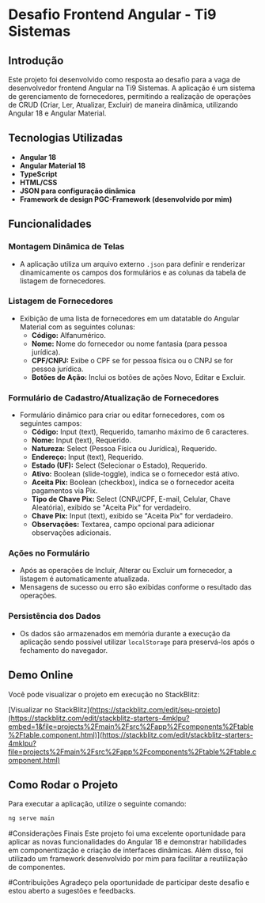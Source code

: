 # Desafio Frontend Angular - Ti9 Sistemas

## Introdução
Este projeto foi desenvolvido como resposta ao desafio para a vaga de desenvolvedor frontend Angular na Ti9 Sistemas. A aplicação é um sistema de gerenciamento de fornecedores, permitindo a realização de operações de CRUD (Criar, Ler, Atualizar, Excluir) de maneira dinâmica, utilizando Angular 18 e Angular Material.

## Tecnologias Utilizadas
- **Angular 18**
- **Angular Material 18**
- **TypeScript**
- **HTML/CSS**
- **JSON para configuração dinâmica**
- **Framework de design PGC-Framework (desenvolvido por mim)**

## Funcionalidades

### Montagem Dinâmica de Telas
- A aplicação utiliza um arquivo externo `.json` para definir e renderizar dinamicamente os campos dos formulários e as colunas da tabela de listagem de fornecedores.

### Listagem de Fornecedores
- Exibição de uma lista de fornecedores em um datatable do Angular Material com as seguintes colunas:
  - **Código:** Alfanumérico.
  - **Nome:** Nome do fornecedor ou nome fantasia (para pessoa jurídica).
  - **CPF/CNPJ:** Exibe o CPF se for pessoa física ou o CNPJ se for pessoa jurídica.
  - **Botões de Ação:** Inclui os botões de ações Novo, Editar e Excluir.

### Formulário de Cadastro/Atualização de Fornecedores
- Formulário dinâmico para criar ou editar fornecedores, com os seguintes campos:
  - **Código:** Input (text), Requerido, tamanho máximo de 6 caracteres.
  - **Nome:** Input (text), Requerido.
  - **Natureza:** Select (Pessoa Física ou Jurídica), Requerido.
  - **Endereço:** Input (text), Requerido.
  - **Estado (UF):** Select (Selecionar o Estado), Requerido.
  - **Ativo:** Boolean (slide-toggle), indica se o fornecedor está ativo.
  - **Aceita Pix:** Boolean (checkbox), indica se o fornecedor aceita pagamentos via Pix.
  - **Tipo de Chave Pix:** Select (CNPJ/CPF, E-mail, Celular, Chave Aleatória), exibido se "Aceita Pix" for verdadeiro.
  - **Chave Pix:** Input (text), exibido se "Aceita Pix" for verdadeiro.
  - **Observações:** Textarea, campo opcional para adicionar observações adicionais.

### Ações no Formulário
- Após as operações de Incluir, Alterar ou Excluir um fornecedor, a listagem é automaticamente atualizada.
- Mensagens de sucesso ou erro são exibidas conforme o resultado das operações.

### Persistência dos Dados
- Os dados são armazenados em memória durante a execução da aplicação sendo possível utilizar `localStorage` para preservá-los após o fechamento do navegador.

## Demo Online

Você pode visualizar o projeto em execução no StackBlitz:

[Visualizar no StackBlitz](https://stackblitz.com/edit/seu-projeto](https://stackblitz.com/edit/stackblitz-starters-4mklpu?embed=1&file=projects%2Fmain%2Fsrc%2Fapp%2Fcomponents%2Ftable%2Ftable.component.html)](https://stackblitz.com/edit/stackblitz-starters-4mklpu?file=projects%2Fmain%2Fsrc%2Fapp%2Fcomponents%2Ftable%2Ftable.component.html)

## Como Rodar o Projeto
Para executar a aplicação, utilize o seguinte comando:
```bash
ng serve main
```

#Considerações Finais
Este projeto foi uma excelente oportunidade para aplicar as novas funcionalidades do Angular 18 e demonstrar habilidades em componentização e criação de interfaces dinâmicas. Além disso, foi utilizado um framework desenvolvido por mim para facilitar a reutilização de componentes.

#Contribuições
Agradeço pela oportunidade de participar deste desafio e estou aberto a sugestões e feedbacks.
